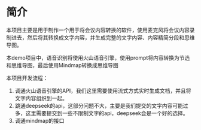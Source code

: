 # 简介
本项目主要是用于制作一个用于将会议内容转换的软件，使用麦克风将会议内容录制进去，然后将其转换成文字内容，并生成完整的文字内容、内容精简分段和思维导图。

本demo项目中，语音识别将使用火山语音引擎，使用prompt将内容转换为节选和思维导图，最后使用Mindmap转换成思维导图

本项目开发流程：

1. 调通火山语音引擎的API，我们这里需要使用流式方式实时生成文档，并且将文字内容组织到一起。
2. 跳通deepseek的api，这部分问题不大，主要是我们提交的文字内容可能过多，这里需要提交到一些不限制文字的api，deepseek会是一个好的选择。
3. 调通mindmap的接口